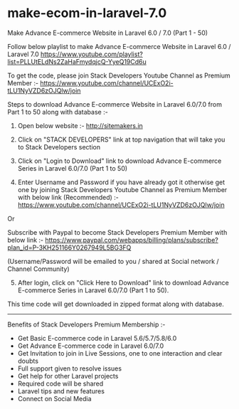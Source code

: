 # make-ecom-in-laravel-7.0
Make Advance E-commerce Website in Laravel 6.0 / 7.0 (Part 1 - 50)

Follow below playlist to make Advance E-commerce Website in Laravel 6.0 / Laravel 7.0
https://www.youtube.com/playlist?list=PLLUtELdNs2ZaHaFmydqjcQ-YyeQ19Cd6u

To get the code, please join Stack Developers Youtube Channel as Premium Member :-
https://www.youtube.com/channel/UCExO2i-tLU1NyVZD6zOJQlw/join

Steps to download Advance E-commerce Website in Laravel 6.0/7.0 from Part 1 to 50 along with database :-

1) Open below website :-
http://sitemakers.in

2) Click on "STACK DEVELOPERS" link at top navigation that will take you to Stack Developers section

3) Click on "Login to Download" link to download Advance E-commerce Series in Laravel 6.0/7.0 (Part 1 to 50)

4) Enter Username and Password if you have already got it otherwise get one by joining Stack Developers Youtube Channel as Premium Member with below link (Recommended) :-
https://www.youtube.com/channel/UCExO2i-tLU1NyVZD6zOJQlw/join

Or 

Subscribe with Paypal to become Stack Developers Premium Member with below link :- 
https://www.paypal.com/webapps/billing/plans/subscribe?plan_id=P-3KH251166Y0267949L5BG3FQ

(Username/Password will be emailed to you / shared at Social network / Channel Community)

5) After login, click on "Click Here to Download" link to download Advance E-commerce Series in Laravel 6.0/7.0 (Part 1 to 50).

This time code will get downloaded in zipped format along with database.

------------------------------

Benefits of Stack Developers Premium Membership :-
- Get Basic E-commerce code in Laravel 5.6/5.7/5.8/6.0
- Get Advance E-commerce code in Laravel 6.0/7.0
- Get Invitation to join in Live Sessions, one to one interaction and clear doubts
- Full support given to resolve issues 
- Get help for other Laravel projects
- Required code will be shared
- Laravel tips and new features
- Connect on Social Media﻿


